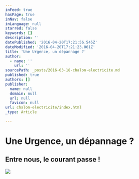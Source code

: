 ```yaml
---
inFeed: true
hasPage: true
inNav: false
inLanguage: null
starred: false
keywords: []
description: ''
datePublished: '2016-04-20T17:21:56.545Z'
dateModified: '2016-04-20T17:21:23.061Z'
title: 'Une Urgence, un dépannage ?'
author:
  - name: ''
    url: ''
sourcePath: _posts/2016-03-18-chalon-electricite.md
published: true
authors: []
publisher:
  name: null
  domain: null
  url: null
  favicon: null
url: chalon-electricite/index.html
_type: Article

---
```

# Une Urgence, un dépannage ?

## Entre nous, le courant passe !
![](https://s3-us-west-2.amazonaws.com/the-grid-img/p/390b89652804f0424f5ce9da49ed96f77758aafd.jpg)